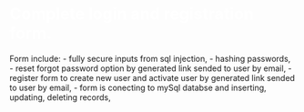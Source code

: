 <h1 style="color:#fff;"><b>Complete login and registration form.</b></h1>
<p>
Form include:
- fully secure inputs from sql injection,
- hashing passwords,
- reset forgot password option by generated link sended to user by email,
- register form to create new user and activate user by generated link sended to user by email,
- form is conecting to mySql databse and inserting, updating, deleting records,
</p>  
